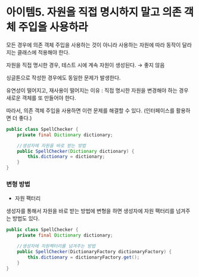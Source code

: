 # 아이템5. 자원을 직접 명시하지 말고 의존 객체 주입을 사용하라

모든 경우에 의존 객체 주입을 사용하는 것이 아니라 사용하는 자원에 따라 동작이 달라지는 클래스에 적용해야 한다.

자원을 직접 명시한 경우, 테스트 시에 계속 자원이 생성된다. → 좋지 않음

싱글톤으로 작성한 경우에도 동일한 문제가 발생한다.

유연성이 떨어지고, 재사용이 떨어지는 이유 : 직접 명시한 자원을 변경해야 하는 경우 새로운 객체를 또 만들어야 한다.

따라서, 의존 객체 주입을 사용하면 이런 문제를 해결할 수 있다. (인터페이스를 활용하면 더 좋다.)

```java
public class SpellChecker {
    private final Dictionary dictionary;

    //생성자에 자원을 바로 받는 방법
    public SpellChecker(Dictionary dictionary) {
        this.dictionary = dictionary;
    }
}
```

### 변형 방법

- 자원 팩터리

생성자를 통해서 자원을 바로 받는 방법에 변형을 하면 생성자에 자원 팩터리를 넘겨주는 방법도 있다.

```java
public class SpellChecker {
	private final Dictionary dictionary;

	//생성자에 자원팩터리를 넘겨주는 방법
	public SpellChecker(DictionaryFactory dictionaryFactory) {
		this.dictionary = dictionaryFactory.get();
	}
}
```
